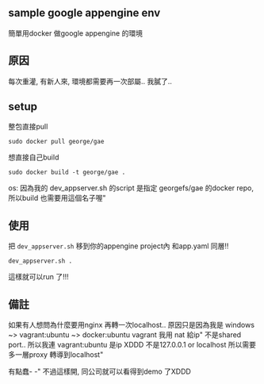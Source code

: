 sample google appengine env
---

簡單用docker 做google appengine 的環境

原因
---
每次重灌, 有新人來, 環境都需要再一次部屬..
我膩了..


setup
---
整包直接pull
```
sudo docker pull george/gae
```

想直接自己build
```
sudo docker build -t george/gae .
```

os: 因為我的 dev_appserver.sh 的script 是指定 georgefs/gae 的docker repo, 所以build 也需要用這個名子喔"

使用
---

把 `dev_appserver.sh` 移到你的appengine project內 和app.yaml 同層!!

```
dev_appserver.sh .
```
這樣就可以run 了!!!


備註
---

如果有人想問為什麼要用nginx 再轉一次localhost..
原因只是因為我是 windows ~> vagrant:ubuntu ~> docker:ubuntu
vagrant 我用 nat 給ip" 不是shared port..  所以我連 vagrant:ubuntu 是ip XDDD  不是127.0.0.1 or localhost 所以需要多一層proxy 轉導到localhost"

有點蠢- -"  不過這樣開, 同公司就可以看得到demo 了XDDD
